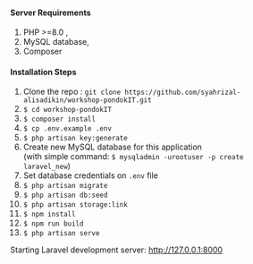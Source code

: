 #### Server Requirements
1. PHP >=8.0 ,
2. MySQL database,
3. Composer



#### Installation Steps

1. Clone the repo : `git clone https://github.com/syahrizal-alisadikin/workshop-pondokIT.git`
2. `$ cd workshop-pondokIT`
3. `$ composer install`
4. `$ cp .env.example .env`
5. `$ php artisan key:generate`
6. Create new MySQL database for this application  
(with simple command: `$ mysqladmin -urootuser -p create laravel_new`)
7. Set database credentials on `.env` file
8. `$ php artisan migrate`
9. `$ php artisan db:seed`
10. `$ php artisan storage:link`
11. `$ npm install`
12. `$ npm run build`
13. `$ php artisan serve`


Starting Laravel development server: http://127.0.0.1:8000
